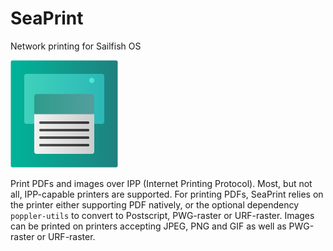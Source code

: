 # SeaPrint
Network printing for Sailfish OS

![SeaPrint icon](icons/172x172/harbour-seaprint.png)

Print PDFs and images over IPP (Internet Printing Protocol). Most, but not all, IPP-capable printers are supported. For printing PDFs, SeaPrint relies on the printer either supporting PDF natively, or the optional dependency `poppler-utils` to convert to Postscript, PWG-raster or URF-raster. Images can be printed on printers accepting JPEG, PNG and GIF as well as PWG-raster or URF-raster.
